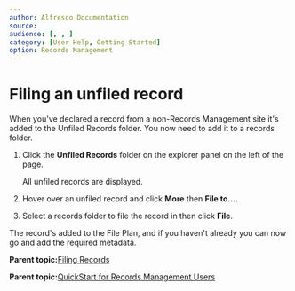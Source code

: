 ```yaml
---
author: Alfresco Documentation
source: 
audience: [, , ]
category: [User Help, Getting Started]
option: Records Management
---
```


# Filing an unfiled record

When you've declared a record from a non-Records Management site it's added to the Unfiled Records folder. You now need to add it to a records folder.

1.  Click the **Unfiled Records** folder on the explorer panel on the left of the page.

    All unfiled records are displayed.

2.  Hover over an unfiled record and click **More** then **File to...**.

3.  Select a records folder to file the record in then click **File**.


The record's added to the File Plan, and if you haven't already you can now go and add the required metadata.

  

**Parent topic:**[Filing Records](../concepts/rm-records-overview.md)

**Parent topic:**[QuickStart for Records Management Users](../concepts/rm-gs-users.md)

